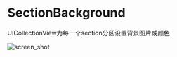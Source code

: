 # SectionBackground
UICollectionView为每一个section分区设置背景图片或颜色

![screen_shot](https://github.com/AlexCaiJi/SectionBackground/assets/31532446/7a1b857e-7bcd-418b-9e7c-30900eda1e31)

